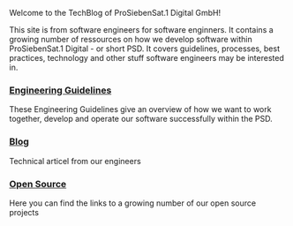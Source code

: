 Welcome to the TechBlog of ProSiebenSat.1 Digital GmbH!

This site is from software engineers for software enginners. It contains a growing number of ressources on how we develop software within ProSiebenSat.1 Digital - or short PSD. It covers guidelines, processes, best practices, technology and other stuff software engineers may be interested in. 

### [Engineering Guidelines](engineering_guidelines/)
These Engineering Guidelines give an overview of how we want to work together, develop and operate our software successfully within the PSD.

### [Blog](blog)
Technical articel from our engineers

### [Open Source](opensource)
Here you can find the links to a growing number of our open source projects
 
